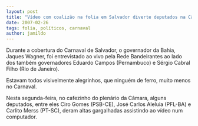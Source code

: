 ```yaml
---
layout: post
title: "Vídeo com coalizão na folia em Salvador diverte deputados na Câmara"
date: 2007-02-26
tags: folia, políticos, carnaval
author: jamildo
---
```

Durante a cobertura do Carnaval de Salvador, o governador da Bahia, Jaques Wagner, foi entrevistado ao vivo pela Rede Bandeirantes ao lado dos tamb&eacute;m governadores Eduardo Campos (Pernambuco) e S&eacute;rgio Cabral Filho (Rio de Janeiro).

Estavam todos visivelmente alegrinhos, que ningu&eacute;m de ferro, muito menos no Carnaval.

Nesta segunda-feira, no cafezinho do plen&aacute;rio da C&acirc;mara, alguns deputados, entre eles Ciro Gomes (PSB-CE), Jos&eacute; Carlos Aleluia (PFL-BA) e Carlito Merss (PT-SC), deram altas gargalhadas assistindo ao v&iacute;deo num computador.

&nbsp;